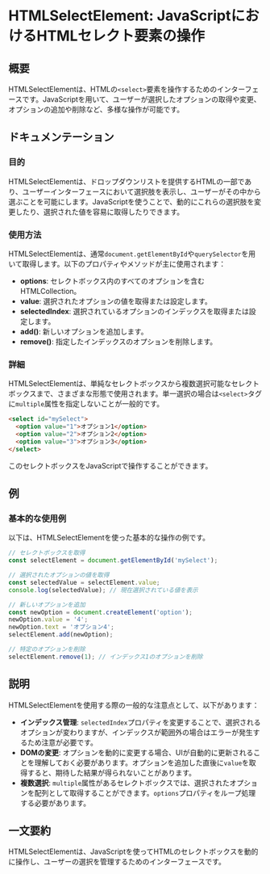 <!--
Meta Description: # HTMLSelectElement: JavaScriptにおけるHTMLセレクト要素の操作 ## 概要 HTMLSelectElementは、HTMLの`<select>`要素を操作するためのインターフェースです。JavaScriptを用いて、ユーザーが選択したオプションの取得や変更、オプショ...
Meta Keywords: value, option, htmlselectelementは, select, selectelement
-->

# HTMLSelectElement: JavaScriptにおけるHTMLセレクト要素の操作

## 概要
HTMLSelectElementは、HTMLの`<select>`要素を操作するためのインターフェースです。JavaScriptを用いて、ユーザーが選択したオプションの取得や変更、オプションの追加や削除など、多様な操作が可能です。

## ドキュメンテーション
### 目的
HTMLSelectElementは、ドロップダウンリストを提供するHTMLの一部であり、ユーザーインターフェースにおいて選択肢を表示し、ユーザーがその中から選ぶことを可能にします。JavaScriptを使うことで、動的にこれらの選択肢を変更したり、選択された値を容易に取得したりできます。

### 使用方法
HTMLSelectElementは、通常`document.getElementById`や`querySelector`を用いて取得します。以下のプロパティやメソッドが主に使用されます：

- **options**: セレクトボックス内のすべてのオプションを含むHTMLCollection。
- **value**: 選択されたオプションの値を取得または設定します。
- **selectedIndex**: 選択されているオプションのインデックスを取得または設定します。
- **add()**: 新しいオプションを追加します。
- **remove()**: 指定したインデックスのオプションを削除します。

### 詳細
HTMLSelectElementは、単純なセレクトボックスから複数選択可能なセレクトボックスまで、さまざまな形態で使用されます。単一選択の場合は`<select>`タグに`multiple`属性を指定しないことが一般的です。

```html
<select id="mySelect">
  <option value="1">オプション1</option>
  <option value="2">オプション2</option>
  <option value="3">オプション3</option>
</select>
```

このセレクトボックスをJavaScriptで操作することができます。

## 例
### 基本的な使用例
以下は、HTMLSelectElementを使った基本的な操作の例です。

```javascript
// セレクトボックスを取得
const selectElement = document.getElementById('mySelect');

// 選択されたオプションの値を取得
const selectedValue = selectElement.value;
console.log(selectedValue); // 現在選択されている値を表示

// 新しいオプションを追加
const newOption = document.createElement('option');
newOption.value = '4';
newOption.text = 'オプション4';
selectElement.add(newOption);

// 特定のオプションを削除
selectElement.remove(1); // インデックス1のオプションを削除
```

## 説明
HTMLSelectElementを使用する際の一般的な注意点として、以下があります：

- **インデックス管理**: `selectedIndex`プロパティを変更することで、選択されるオプションが変わりますが、インデックスが範囲外の場合はエラーが発生するため注意が必要です。
- **DOMの変更**: オプションを動的に変更する場合、UIが自動的に更新されることを理解しておく必要があります。オプションを追加した直後に`value`を取得すると、期待した結果が得られないことがあります。
- **複数選択**: `multiple`属性があるセレクトボックスでは、選択されたオプションを配列として取得することができます。`options`プロパティをループ処理する必要があります。

## 一文要約
HTMLSelectElementは、JavaScriptを使ってHTMLのセレクトボックスを動的に操作し、ユーザーの選択を管理するためのインターフェースです。